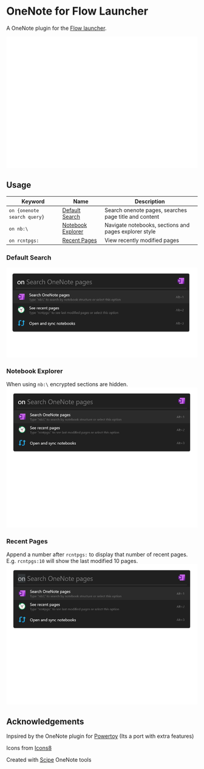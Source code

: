# OneNote for Flow Launcher

A OneNote plugin for the [Flow launcher](https://github.com/Flow-Launcher/Flow.Launcher).

![demo](doc/demo.gif)

## Usage

| Keyword                         | Name | Description          |
|---------------------------------|------|---------------|
| `` on {onenote search query} `` | [Default Search](#default-search) | Search onenote pages, searches page title and content |
| `` on nb:\ ``                   | [Notebook Explorer](#notebook-explorer)     | Navigate notebooks, sections and pages explorer style |
| `` on rcntpgs: ``               | [Recent Pages](#recent-pages) | View recently modified pages |

### Default Search

![searchgif](doc/searchpages.gif)

### Notebook Explorer

When using `` nb:\ `` encrypted sections are hidden.
![notebookgif](doc/notebookexplorer.gif)

### Recent Pages

Append a number after `` rcntpgs: `` to display that number of recent pages. E.g. `` rcntpgs:10 `` will show the last modified 10 pages.
![recentgif](doc/recentpages.gif)

## Acknowledgements

Inpsired by the OneNote plugin for [Powertoy](https://github.com/microsoft/PowerToys/tree/main/src/modules/launcher/Plugins/Microsoft.PowerToys.Run.Plugin.OneNote) (Its a port with extra features)

Icons from [Icons8](https://icons8.com)

Created with [Scipe](https://github.com/scipbe/ScipBe-Common-Office) OneNote tools
